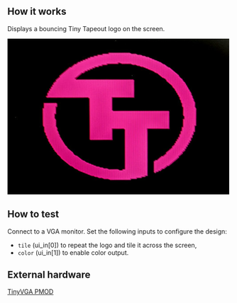<!---

This file is used to generate your project datasheet. Please fill in the information below and delete any unused
sections.

You can also include images in this folder and reference them in the markdown. Each image must be less than
512 kb in size, and the combined size of all images must be less than 1 MB.
-->

## How it works

Displays a bouncing Tiny Tapeout logo on the screen.

![Tiny Tapeout screensaver](screensaver.jpg)

## How to test

Connect to a VGA monitor. Set the following inputs to configure the design:
- `tile` (ui_in[0]) to repeat the logo and tile it across the screen,
- `color` (ui_in[1]) to enable color output.

## External hardware

[TinyVGA PMOD](https://github.com/mole99/tiny-vga)
